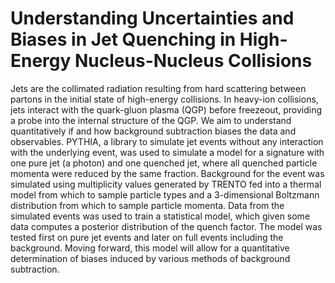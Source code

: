 # Understanding Uncertainties and Biases in Jet Quenching in High-Energy Nucleus-Nucleus Collisions

Jets are the collimated radiation resulting from hard scattering between partons in the initial state of high-energy collisions. In heavy-ion collisions, jets interact with the quark-gluon plasma (QGP) before freezeout, providing a probe into the internal structure of the QGP. We aim to understand quantitatively if and how background subtraction biases the data and observables. PYTHIA, a library to simulate jet events without any interaction with the underlying event, was used to simulate a model for a signature with one pure jet (a photon) and one quenched jet, where all quenched particle momenta were reduced by the same fraction. Background for the event was simulated using multiplicity values generated by TRENTO fed into a thermal model from which to sample particle types and a 3-dimensional Boltzmann distribution from which to sample particle momenta. Data from the simulated events was used to train a statistical model, which given some data computes a posterior distribution of the quench factor. The model was tested first on pure jet events and later on full events including the background. Moving forward, this model will allow for a quantitative determination of biases induced by various methods of background subtraction.